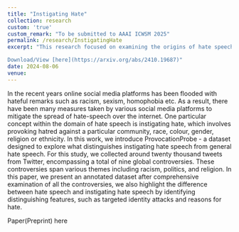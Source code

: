```yaml
---
title: "Instigating Hate"
collection: research
custom: 'true'
custom_remark: "To be submitted to AAAI ICWSM 2025"
permalink: /research/InstigatingHate
excerpt: "This research focused on examining the origins of hate speech and the underlying reasons behind it. Tweets related to various controversial events were analyzed, with each event's context carefully studied to ensure accurate interpretation. Each tweet was individually evaluated to determine whether it incited hate. Additionally, the study explored key differences between hate-instigating content and conventional hate speech.

Download/View [here](https://arxiv.org/abs/2410.19687)"
date: 2024-08-06
venue: 
---
```


<style>

/* Style the counter cards */
.card {
<!--   box-shadow: 0 4px 8px 0 rgba(0, 0, 0, 0.2); /* this adds the "card" effect */ -->
  padding: 16px;
<!--   text-align: center; -->
<!--   background-color: #f1f1f1; -->
}

a:link {
  text-decoration: none;
}
</style>

In the recent years online social media platforms has been flooded with hateful remarks such as racism, sexism, homophobia etc. As a result, there have been many measures taken by various social media platforms to mitigate the spread of hate-speech over the internet. One particular concept within the domain of hate speech is instigating hate, which involves provoking hatred against a particular community, race, colour, gender, religion or ethnicity. In this work, we introduce ProvocationProbe - a dataset designed to explore what distinguishes instigating hate speech from general hate speech. For this study, we collected around twenty thousand tweets from Twitter, encompassing a total of nine global controversies. These controversies span various themes including racism, politics, and religion. In this paper, we present an annotated dataset after comprehensive examination of all the controversies, we also highlight the difference between hate speech and instigating hate speech by identifying distinguishing features, such as targeted identity attacks and reasons for hate.  

Paper(Preprint) [here](https://arxiv.org/abs/2410.19687)